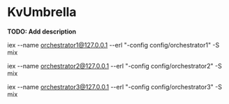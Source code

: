 # KvUmbrella

**TODO: Add description**

iex --name orchestrator1@127.0.0.1  --erl "-config config/orchestrator1" -S mix

iex --name orchestrator2@127.0.0.1  --erl "-config config/orchestrator2"  -S mix

iex --name orchestrator3@127.0.0.1  --erl "-config config/orchestrator3" -S mix